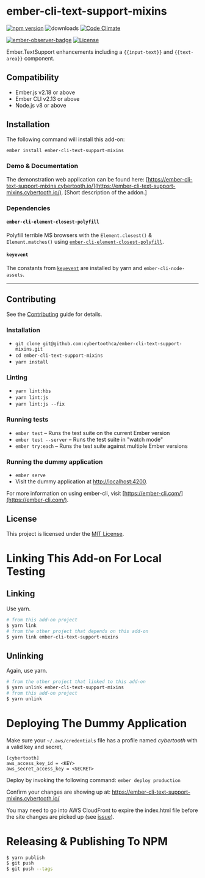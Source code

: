 # ember-cli-text-support-mixins

[![npm version](http://badge.fury.io/js/ember-cli-text-support-mixins.svg)](http://badge.fury.io/js/ember-cli-text-support-mixins) ![downloads](https://img.shields.io/npm/dy/ember-cli-text-support-mixins.svg) [![Code Climate](http://codeclimate.com/github/cybertoothca/ember-cli-text-support-mixins/badges/gpa.svg)](http://codeclimate.com/github/cybertoothca/ember-cli-text-support-mixins)

[![ember-observer-badge](http://emberobserver.com/badges/ember-cli-text-support-mixins.svg)](http://emberobserver.com/addons/ember-cli-text-support-mixins) [![License](http://img.shields.io/npm/l/ember-cli-text-support-mixins.svg)](LICENSE.md)

Ember.TextSupport enhancements including a `{{input-text}}` and `{{text-area}}` component.

## Compatibility

- Ember.js v2.18 or above
- Ember CLI v2.13 or above
- Node.js v8 or above

## Installation

The following command will install this add-on:

```bash
ember install ember-cli-text-support-mixins
```

### Demo & Documentation

The demonstration web application can be found here:
[https://ember-cli-text-support-mixins.cybertooth.io/](https://ember-cli-text-support-mixins.cybertooth.io/).
[Short description of the addon.]

### Dependencies

#### `ember-cli-element-closest-polyfill`

Polyfill terrible M$ browsers with the `Element.closest()` & `Element.matches()` using
[`ember-cli-element-closest-polyfill`](https://github.com/miguelcobain/ember-cli-element-closest-polyfill).

#### `keyevent`

The constants from [`keyevent`](https://github.com/cybertoothca/keyevent) are installed
by yarn and `ember-cli-node-assets`.

---

## Contributing

See the [Contributing](CONTRIBUTING.md) guide for details.

### Installation

- `git clone git@github.com:cybertoothca/ember-cli-text-support-mixins.git`
- `cd ember-cli-text-support-mixins`
- `yarn install`

### Linting

- `yarn lint:hbs`
- `yarn lint:js`
- `yarn lint:js --fix`

### Running tests

- `ember test` – Runs the test suite on the current Ember version
- `ember test --server` – Runs the test suite in "watch mode"
- `ember try:each` – Runs the test suite against multiple Ember versions

### Running the dummy application

- `ember serve`
- Visit the dummy application at [http://localhost:4200](http://localhost:4200).

For more information on using ember-cli, visit [https://ember-cli.com/](https://ember-cli.com/).

## License

This project is licensed under the [MIT License](LICENSE.md).

# Linking This Add-on For Local Testing

## Linking

Use yarn.

```bash
# from this add-on project
$ yarn link
# from the other project that depends on this add-on
$ yarn link ember-cli-text-support-mixins
```

## Unlinking

Again, use yarn.

```bash
# from the other project that linked to this add-on
$ yarn unlink ember-cli-text-support-mixins
# from this add-on project
$ yarn unlink
```

# Deploying The Dummy Application

Make sure your `~/.aws/credentials` file has a profile named _cybertooth_
with a valid key and secret,

```text
[cybertooth]
aws_access_key_id = <KEY>
aws_secret_access_key = <SECRET>
```

Deploy by invoking the following command: `ember deploy production`

Confirm your changes are showing up at: https://ember-cli-text-support-mixins.cybertooth.io/

You may need to go into AWS CloudFront to expire the index.html file before the site
changes are picked up (see [issue](https://github.com/cybertoothca/ember-cli-text-support-mixins/issues/29)).

# Releasing & Publishing To NPM

```bash
$ yarn publish
$ git push
$ git push --tags
```
